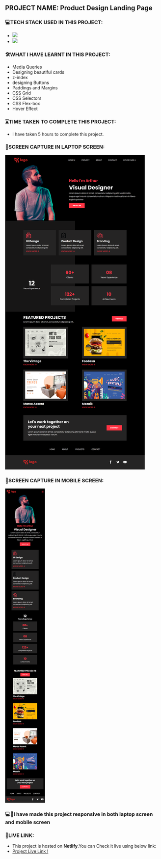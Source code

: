 ## PROJECT NAME: Product Design Landing Page

### **💻TECH STACK USED IN THIS PROJECT:** 
- <img src="https://img.shields.io/badge/HTML5-E34F26?style=for-the-badge&logo=html5&logoColor=white" />
- <img src="https://img.shields.io/badge/CSS3-1572B6?style=for-the-badge&logo=css3&logoColor=white" />

### **🛠WHAT I HAVE LEARNT IN THIS PROJECT:** 
- Media Queries
- Designing beautiful cards
- z-index
- designing Buttons 
- Paddings and Margins
- CSS Grid
- CSS Selectors
- CSS Flex-box
- Hover Effect

### **⌛TIME TAKEN TO COMPLETE THIS PROJECT:** 
- I have taken 5 hours to complete this project.

### **👀SCREEN CAPTURE IN LAPTOP SCREEN:**
![Product Design Landing Page Screen Capture In Laptop Screen](ScreenCapture-In-Laptop-Screen.png)

### **👀SCREEN CAPTURE IN MOBILE SCREEN:**
![Product Design Landing Page Screen Capture In Mobile Screen](ScreenCapture-In-Mobile-Screen.png)

### 💻📱I have made this project responsive in both **laptop** screen and **mobile** screen

### **🚀LIVE LINK:**
-  This project is hosted on **Netlify**.You can Check it live using below link: 
-  [Project Live Link !](https://6321deec5792ba0b145eee35--symphonious-pony-1c7d52.netlify.app/)

